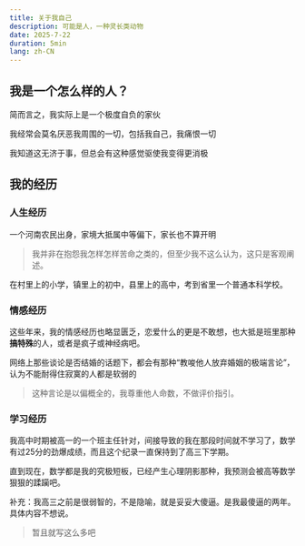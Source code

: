 ```yaml
---
title: 关于我自己
description: 可能是人，一种灵长类动物
date: 2025-7-22
duration: 5min
lang: zh-CN
---
```


## 我是一个怎么样的人？

简而言之，我实际上是一个极度自负的家伙

我经常会莫名厌恶我周围的一切，包括我自己，我痛恨一切

我知道这无济于事，但总会有这种感觉驱使我变得更消极

## 我的经历

### 人生经历

一个河南农民出身，家境大抵属中等偏下，家长也不算开明
> 我并非在抱怨我怎样怎样苦命之类的，但至少我不这么认为，这只是客观阐述。

在村里上的小学，镇里上的初中，县里上的高中，考到省里一个普通本科学校。

### 情感经历

这些年来，我的情感经历也略显匮乏，恋爱什么的更是不敢想，也大抵是班里那种**搞特殊**的人，或者是疯子或神经病吧。

网络上那些谈论是否结婚的话题下，都会有那种“教唆他人放弃婚姻的极端言论”，认为不能耐得住寂寞的人都是软弱的

> 这种言论是以偏概全的，我尊重他人命数，不做评价指引。

### 学习经历

我高中时期被高一的一个班主任针对，间接导致的我在那段时间就不学习了，数学有过25分的劲爆成绩，而且这个纪录一直保持到了高三下学期。

直到现在，数学都是我的究极短板，已经产生心理阴影那种，我预测会被高等数学狠狠的蹂躏吧。

补充：我高三之前是很弱智的，不是隐喻，就是妥妥大傻逼。是我最傻逼的两年。具体内容不想说。

> 暂且就写这么多吧
